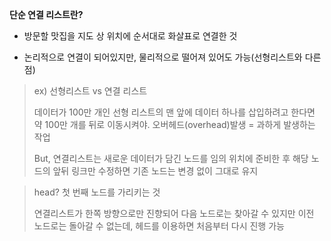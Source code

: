 **단순 연결 리스트란?**

* 방문할 맛집을 지도 상 위치에 순서대로 화살표로 연결한 것

- 논리적으로 연결이 되어있지만, 물리적으로 떨어져 있어도 가능(선형리스트와 다른 점)

 



> ex) 선형리스트 vs 연결 리스트
>
> 
>
> 데이터가 100만 개인 선형 리스트의 맨 앞에 데이터 하나를 삽입하려고 한다면 약 100만 개를 뒤로 이동시켜야.  오버헤드(overhead)발생 = 과하게 발생하는 작업
>
> But, 연결리스트는 새로운 데이터가 담긴 노드를 임의 위치에 준비한 후 해당 노드의 앞뒤 링크만 수정하면 기존 노드는 변경 없이 그대로 유지



> head? 첫 번째 노드를 가리키는 것
>
> 연결리스트가 한쪽 방향으로만 진향되어 다음 노드로는 찾아갈 수 있지만 이전 노드로는 돌아갈 수 없는데, 헤드를 이용하면 처음부터 다시 진행 가능



### 